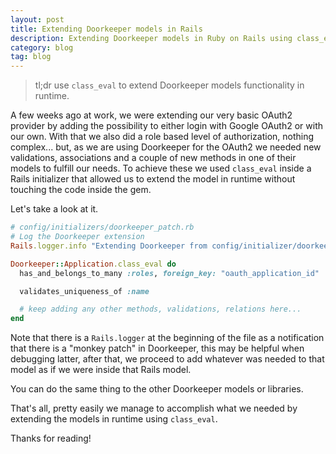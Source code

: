 ```yaml
---
layout: post
title: Extending Doorkeeper models in Rails
description: Extending Doorkeeper models in Ruby on Rails using class_eval. Associations, validations, new functionality etc.
category: blog
tag: blog
---
```


> tl;dr use `class_eval` to extend Doorkeeper models functionality in runtime.

A few weeks ago at work, we were extending our very basic OAuth2 provider by
adding the possibility to either login with Google OAuth2 or with our own. With
that we also did a role based level of authorization, nothing complex... but, as
we are using Doorkeeper for the OAuth2 we needed new validations, associations
and a couple of new methods in one of their models to fulfill our needs. To
achieve these we used `class_eval` inside a Rails initializer that allowed us to
extend the model in runtime without touching the code inside the gem.

Let's take a look at it.

```ruby
# config/initializers/doorkeeper_patch.rb
# Log the Doorkeeper extension
Rails.logger.info "Extending Doorkeeper from config/initializer/doorkeeper_patch.rb"

Doorkeeper::Application.class_eval do
  has_and_belongs_to_many :roles, foreign_key: "oauth_application_id"

  validates_uniqueness_of :name

  # keep adding any other methods, validations, relations here...
end
```

Note that there is a `Rails.logger` at the beginning of the file as a
notification that there is a "monkey patch" in Doorkeeper, this may be helpful
when debugging latter, after that, we proceed to add whatever was needed to that
model as if we were inside that Rails model.

You can do the same thing to the other Doorkeeper models or libraries.

That's all, pretty easily we manage to accomplish what we needed by extending
the models in runtime using `class_eval`.

Thanks for reading!
